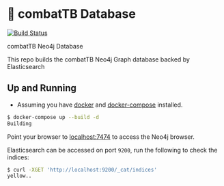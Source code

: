 # :whale: combatTB Database

[![Build Status](https://travis-ci.org/COMBAT-TB/neo4j_db.svg?branch=master)](https://travis-ci.org/COMBAT-TB/neo4j_db)

combatTB Neo4j Database

This repo builds the combatTB Neo4j Graph database backed by Elasticsearch

## Up and Running

* Assuming you have [docker](https://www.docker.com/) and [docker-compose](https://docs.docker.com/compose/overview/) installed.

```sh
$ docker-compose up --build -d
Building
```

Point your browser to [localhost:7474](http://0.0.0.0:7474) to access the Neo4j browser.

Elasticsearch can be accessed on port `9200`, run the following to check the indices:

```sh
$ curl -XGET 'http://localhost:9200/_cat/indices'
yellow..
```
